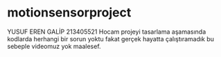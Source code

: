 # motionsensorproject
YUSUF EREN GALİP 213405521
Hocam projeyi tasarlama aşamasında kodlarda herhangi bir sorun yoktu fakat gerçek hayatta çalıştıramadık bu sebeple videomuz yok maalesef.

